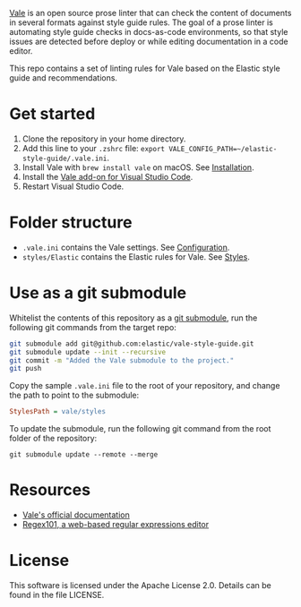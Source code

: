 [Vale](https://github.com/errata-ai/vale) is an open source prose linter that can check the content of documents in several formats against style guide rules. The goal of a prose linter is automating style guide checks in docs-as-code environments, so that style issues are detected before deploy or while editing documentation in a code editor. 

This repo contains a set of linting rules for Vale based on the Elastic style guide and recommendations.

# Get started

1. Clone the repository in your home directory.
2. Add this line to your `.zshrc` file: `export VALE_CONFIG_PATH=~/elastic-style-guide/.vale.ini`.
3. Install Vale with `brew install vale` on macOS. See [Installation](https://vale.sh/docs/vale-cli/installation/).
4. Install the [Vale add-on for Visual Studio Code](https://marketplace.visualstudio.com/items?itemName=ChrisChinchilla.vale-vscode).
5. Restart Visual Studio Code.

# Folder structure

- `.vale.ini` contains the Vale settings. See [Configuration](https://vale.sh/docs/topics/config/).
- `styles/Elastic` contains the Elastic rules for Vale. See [Styles](https://vale.sh/docs/topics/styles/).

# Use as a git submodule

Whitelist the contents of this repository as a [git submodule](https://git-scm.com/book/en/v2/Git-Tools-Submodules), run the following git commands from the target repo:

```bash
git submodule add git@github.com:elastic/vale-style-guide.git
git submodule update --init --recursive
git commit -m "Added the Vale submodule to the project."
git push
```

Copy the sample `.vale.ini` file to the root of your repository, and change the path to point to the submodule:

```ini
StylesPath = vale/styles
```

To update the submodule, run the following git command from the root folder of the repository:

```
git submodule update --remote --merge
```

# Resources

- [Vale's official documentation](https://vale.sh/docs/vale-cli/overview/)
- [Regex101, a web-based regular expressions editor](https://regex101.com/)

# License

This software is licensed under the Apache License 2.0. Details can be found in the file LICENSE.
